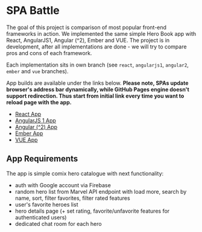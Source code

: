 # SPA Battle

The goal of this project is comparison of most popular front-end frameworks in action.
We implemented the same simple Hero Book app with React, AngularJS1, Angular (^2), Ember and VUE.
The project is in development, after all implementations are done - we will try to compare pros and cons of each framework.

Each implementation sits in own branch (see `react`, `angularjs1`, `angular2`, `ember` and `vue` branches).

App builds are available under the links below.
**Please note, SPAs update browser's address bar dynamically, while GitHub Pages engine doesn't support redirection. Thus start from initial link every time you want to reload page with the app.**

* [React App](https://steelkiwi.github.io/spa-battle/react/)
* [AngularJS 1 App](https://steelkiwi.github.io/spa-battle/angularjs1/)
* [Angular (^2) App](https://steelkiwi.github.io/spa-battle/angular2/)
* [Ember App](https://steelkiwi.github.io/spa-battle/ember/)
* [VUE App](https://steelkiwi.github.io/spa-battle/vue/)

## App Requirements

The app is simple comix hero catalogue with next functionality:

* auth with Google account via Firebase
* random hero list from Marvel API endpoint with load more, search by name, sort, filter favorites, filter rated features
* user's favorite heroes list
* hero details page (+ set rating, favorite/unfavorite features for authenticated users)
* dedicated chat room for each hero
